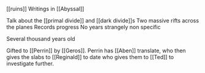 [[ruins]]
Writings in [[Abyssal]]

Talk about the [[primal divide]] and [[dark divide]]s
Two massive rifts across the planes
Records progress
No years
strangely non specific 

Several thousand years old

Gifted to [[Perrin]] by [[Geros]]. Perrin has [[Aben]] translate, who then gives the slabs to [[Reginald]] to date who gives them to [[Ted]] to investigate further.
